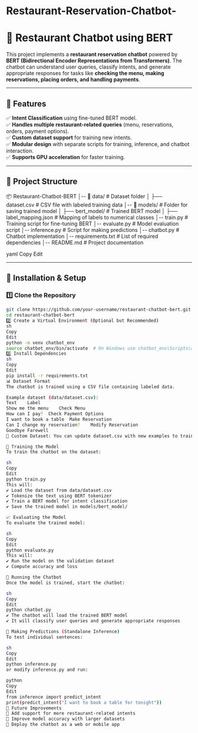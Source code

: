 # Restaurant-Reservation-Chatbot-
# 🚀 Restaurant Chatbot using BERT  

This project implements a **restaurant reservation chatbot** powered by **BERT (Bidirectional Encoder Representations from Transformers)**. The chatbot can understand user queries, classify intents, and generate appropriate responses for tasks like **checking the menu, making reservations, placing orders, and handling payments**.  

---

## 📌 Features  
✅ **Intent Classification** using fine-tuned BERT model.  
✅ **Handles multiple restaurant-related queries** (menu, reservations, orders, payment options).  
✅ **Custom dataset support** for training new intents.  
✅ **Modular design** with separate scripts for training, inference, and chatbot interaction.  
✅ **Supports GPU acceleration** for faster training.  

---

## 📂 Project Structure  

📦 Restaurant-Chatbot-BERT │-- 📂 data/ # Dataset folder
│ ├── dataset.csv # CSV file with labeled training data
│-- 📂 models/ # Folder for saving trained model
│ ├── bert_model/ # Trained BERT model
│ ├── label_mapping.json # Mapping of labels to numerical classes
│-- train.py # Training script for fine-tuning BERT
│-- evaluate.py # Model evaluation script
│-- inference.py # Script for making predictions
│-- chatbot.py # Chatbot implementation
│-- requirements.txt # List of required dependencies
│-- README.md # Project documentation

yaml
Copy
Edit

---

## 🔧 Installation & Setup  

### 1️⃣ Clone the Repository  
```sh
git clone https://github.com/your-username/restaurant-chatbot-bert.git
cd restaurant-chatbot-bert
2️⃣ Create a Virtual Environment (Optional but Recommended)
sh
Copy
Edit
python -m venv chatbot_env
source chatbot_env/bin/activate  # On Windows use chatbot_env\Scripts\activate
3️⃣ Install Dependencies
sh
Copy
Edit
pip install -r requirements.txt
📊 Dataset Format
The chatbot is trained using a CSV file containing labeled data.

Example dataset (data/dataset.csv):
Text	Label
Show me the menu	Check Menu
How can I pay?	Check Payment Options
I want to book a table	Make Reservation
Can I change my reservation?	Modify Reservation
Goodbye	Farewell
📝 Custom Dataset: You can update dataset.csv with new examples to train the model on additional intents.

📌 Training the Model
To train the chatbot on the dataset:

sh
Copy
Edit
python train.py
This will:
✔ Load the dataset from data/dataset.csv
✔ Tokenize the text using BERT tokenizer
✔ Train a BERT model for intent classification
✔ Save the trained model in models/bert_model/

📈 Evaluating the Model
To evaluate the trained model:

sh
Copy
Edit
python evaluate.py
This will:
✔ Run the model on the validation dataset
✔ Compute accuracy and loss

🤖 Running the Chatbot
Once the model is trained, start the chatbot:

sh
Copy
Edit
python chatbot.py
✔ The chatbot will load the trained BERT model
✔ It will classify user queries and generate appropriate responses

🎯 Making Predictions (Standalone Inference)
To test individual sentences:

sh
Copy
Edit
python inference.py
or modify inference.py and run:

python
Copy
Edit
from inference import predict_intent
print(predict_intent("I want to book a table for tonight"))
🚀 Future Improvements
🔹 Add support for more restaurant-related intents
🔹 Improve model accuracy with larger datasets
🔹 Deploy the chatbot as a web or mobile app
